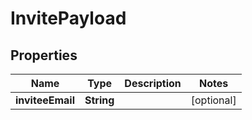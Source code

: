 

# InvitePayload


## Properties

| Name | Type | Description | Notes |
|------------ | ------------- | ------------- | -------------|
|**inviteeEmail** | **String** |  |  [optional] |



